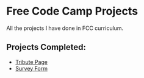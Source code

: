 # Free Code Camp Projects
All the projects I have done in FCC curriculum.
## Projects Completed:
* [Tribute Page](/Tribute-Page/)
* [Survey Form](/Survey-Form/)
